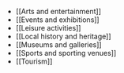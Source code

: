 - [[Arts and entertainment]]
- [[Events and exhibitions]]
- [[Leisure activities]]
- [[Local history and heritage]]
- [[Museums and galleries]]
- [[Sports and sporting venues]]
- [[Tourism]]
